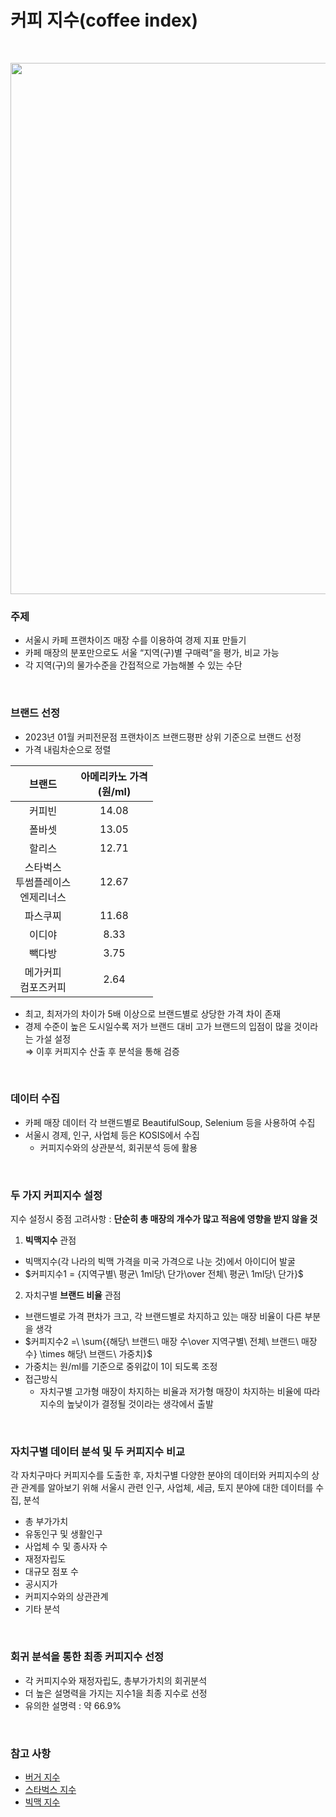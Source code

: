 # 커피 지수(coffee index)
<br>
<p align="center">
  <img src="https://github.com/kseob758/coffee-index/assets/125840318/bfac0a85-1af2-4fdc-a4c8-522db8a711dc" width=850>
</p>

### 주제
- 서울시 카페 프랜차이즈 매장 수를 이용하여 경제 지표 만들기
- 카페 매장의 분포만으로도 서울 “지역(구)별 구매력”을 평가, 비교 가능
- 각 지역(구)의 물가수준을 간접적으로 가늠해볼 수 있는 수단
<br>

### 브랜드 선정
- 2023년 01월 커피전문점 프랜차이즈 브랜드평판 상위 기준으로 브랜드 선정
- 가격 내림차순으로 정렬

| 브랜드 | 아메리카노 가격 <br>(원/ml) |
|:---:|:---:|
| 커피빈 | 14.08 |
| 폴바셋 | 13.05 |
| 할리스 | 12.71 |
| 스타벅스<br>투썸플레이스<br>엔제리너스 | 12.67 |
| 파스쿠찌 | 11.68 |
| 이디야 | 8.33 |
| 빽다방 | 3.75 |
| 메가커피<br> 컴포즈커피 | 2.64 |
- 최고, 최저가의 차이가 5배 이상으로 브랜드별로 상당한 가격 차이 존재
- 경제 수준이 높은 도시일수록 저가 브랜드 대비 고가 브랜드의 입점이 많을 것이라는 가설 설정 <br>
 ⇒ 이후 커피지수 산출 후 분석을 통해 검증
<br>

### 데이터 수집
- 카페 매장 데이터 각 브랜드별로 BeautifulSoup, Selenium 등을 사용하여 수집
- 서울시 경제, 인구, 사업체 등은 KOSIS에서 수집
  - 커피지수와의 상관분석, 회귀분석 등에 활용
<br>

### 두 가지 커피지수 설정
지수 설정시 중점 고려사항 : **단순히 총 매장의 개수가 많고 적음에 영향을 받지 않을 것**
1. **빅맥지수** 관점
- 빅맥지수(각 나라의 빅맥 가격을 미국 가격으로 나눈 것)에서 아이디어 발굴
- $커피지수1 = {지역구별\ 평균\ 1ml당\ 단가\over 전체\ 평균\ 1ml당\ 단가\}$
2. 자치구별 **브랜드 비율** 관점
- 브랜드별로 가격 편차가 크고, 각 브랜드별로 차지하고 있는 매장 비율이 다른 부분을 생각
- $커피지수2 =\ \sum{{해당\ 브랜드\ 매장 수\over 지역구별\ 전체\ 브랜드\ 매장수} \times 해당\ 브랜드\ 가중치}$
- 가중치는 원/ml를 기준으로 중위값이 1이 되도록 조정
- 접근방식
    - 자치구별 고가형 매장이 차지하는 비율과 저가형 매장이 차지하는 비율에 따라 지수의 높낮이가 결정될 것이라는 생각에서 출발
<br>

### 자치구별 데이터 분석 및 두 커피지수 비교
각 자치구마다 커피지수를 도출한 후, 자치구별 다양한 분야의 데이터와 커피지수의 상관 관계를 알아보기 위해 서울시 관련 인구, 사업체, 세금, 토지 분야에 대한 데이터를 수집, 분석
- 총 부가가치
- 유동인구 및 생활인구
- 사업체 수 및 종사자 수
- 재정자립도
- 대규모 점포 수
- 공시지가
- 커피지수와의 상관관계
- 기타 분석
<br>

### 회귀 분석을 통한 최종 커피지수 선정
- 각 커피지수와 재정자립도, 총부가가치의 회귀분석
- 더 높은 설명력을 가지는 지수1을 최종 지수로 선정
- 유의한 설명력 : 약 66.9%
<br>

### 참고 사항
- [버거 지수](http://openlook.org/wp/does-lotteria-locate-different/)
- [스타벅스 지수](https://www.finder.com/starbucks-index)
- [빅맥 지수](https://ko.wikipedia.org/wiki/%EB%B9%85%EB%A7%A5_%EC%A7%80%EC%88%98)
